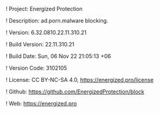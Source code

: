 ! Project: Energized Protection

! Description: ad.porn.malware blocking.

! Version: 6.32.0810.22.11.310.21

! Build Version: 22.11.310.21

! Build Date: Sun, 06 Nov 22 21:05:13 +06

! Version Code: 3102105

! License: CC BY-NC-SA 4.0, https://energized.pro/license

! Github: https://github.com/EnergizedProtection/block

! Web: https://energized.pro
